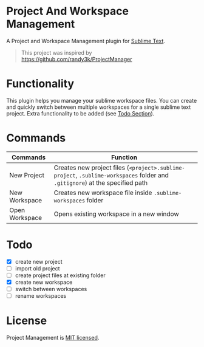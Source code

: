 # Project And Workspace Management
A Project and Workspace Management plugin for [Sublime Text](https://www.sublimetext.com).
> This project was inspired by https://github.com/randy3k/ProjectManager

# Functionality
This plugin helps you manage your sublime workspace files. You can create and quickly switch between multiple workspaces for a single sublime text project. Extra functionality to be added (see [Todo Section](https://github.com/tshrpl/ProjectManagement#Todo)).

# Commands
| Commands       | Function |
|----------------|----------|
| New Project    | Creates new project files (`<project>.sublime-project`, `.sublime-workspaces` folder and `.gitignore`) at the specified path |
| New Workspace  | Creates new workspace file inside `.sublime-workspaces` folder |
| Open Workspace | Opens existing workspace in a new window |

# Todo
- [x] create new project
- [ ] import old project
- [ ] create project files at existing folder
- [x] create new workspace
- [ ] switch between workspaces
- [ ] rename workspaces

# License
Project Management is [MIT licensed](https://github.com/tshrpl/ProjectManagement/blob/master/LICENSE.txt).
